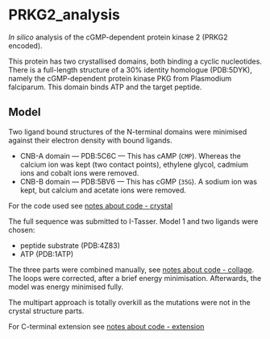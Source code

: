 # PRKG2_analysis
_In silico_ analysis of the cGMP-dependent protein kinase 2 (PRKG2 encoded).

This protein has two crystallised domains, both binding a cyclic nucleotides.
There is a full-length structure of a 30% identity homologue (PDB:5DYK),
namely the cGMP-dependent protein kinase PKG from Plasmodium falciparum. This domain binds ATP and the target peptide.

## Model

Two ligand bound structures of the N-terminal domains were minimised against their electron density with bound ligands.

* CNB-A domain — PDB:5C6C — This has cAMP (`CMP`). Whereas the calcium ion was kept (two contact points), ethylene glycol, cadmium ions and cobalt ions were removed.
* CNB-B domain — PDB:5BV6 — This has cGMP (`35G`). A sodium ion was kept, but calcium and acetate ions were removed.

For the code used see [notes about code - crystal](code_crystal.md)

The full sequence was submitted to I-Tasser. Model 1 and two ligands were chosen:

* peptide substrate (PDB:4Z83)
* ATP (PDB:1ATP)

The three parts were combined manually, see [notes about code - collage](code_collage.md).
The loops were corrected, after a brief energy minimisation.
Afterwards, the model was energy minimised fully.

The multipart approach is totally overkill as the mutations were not in the crystal structure parts.

For C-terminal extension see [notes about code - extension](code_extension.md)